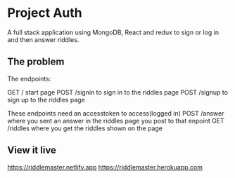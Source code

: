 # Project Auth

A full stack application using MongoDB, React and redux to sign or log in and then answer riddles.
## The problem

The endpoints:

GET /  start page
POST /signin to sign in to the riddles page
POST /signup to sign up to the riddles page

These endpoints need an accesstoken to access(logged in)
POST /answer where you sent an answer in the riddles page you post to that enpoint
GET /riddles where you get the riddles shown on the page

## View it live

https://riddlemaster.netlify.app
https://riddlemaster.herokuapp.com
